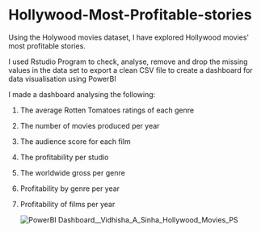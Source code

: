 # Hollywood-Most-Profitable-stories

Using the Holywood movies dataset, I have explored Hollywood movies' most profitable stories.

I used Rstudio Program to check, analyse, remove and drop the missing values in the data set to export a clean CSV file to create a dashboard for data visualisation using PowerBI

I made a dashboard analysing the following:
1. The average Rotten Tomatoes ratings of each genre​
2. The number of movies produced per year ​
3. The audience score for each film  ​
4. The profitability per studio ​
5. The worldwide gross per genre
6. Profitability by genre per year
7. Profitability of films per year

   ![PowerBI Dashboard__Vidhisha_A_Sinha_Hollywood_Movies_PS](https://github.com/Vidhisha015/Hollywood-Most-Profitable-stories/assets/142215081/b7f24c7e-8539-40db-a011-49b5bf5ba93e)

